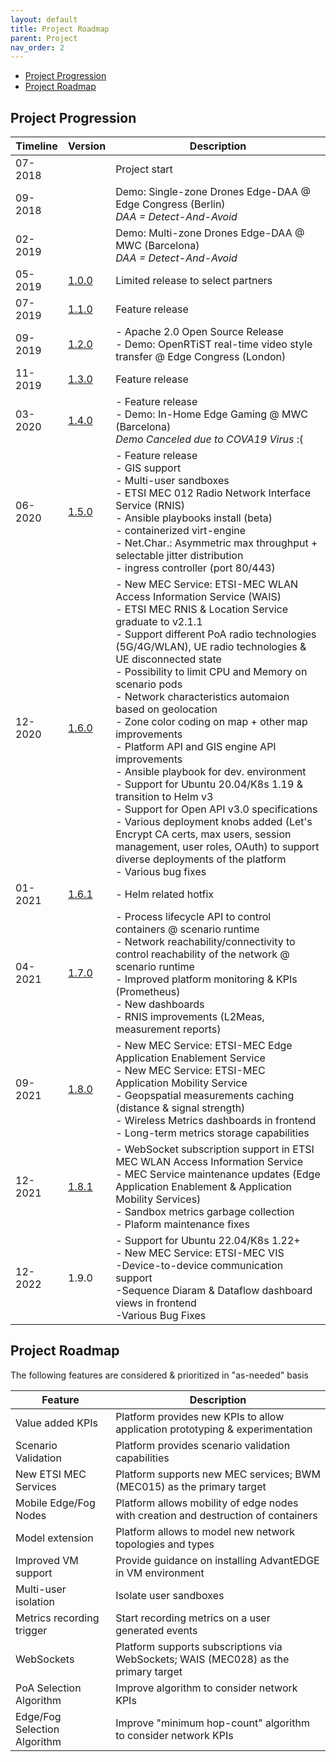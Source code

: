 ```yaml
---
layout: default
title: Project Roadmap
parent: Project
nav_order: 2
---
```


- [Project Progression](#project-progression)
- [Project Roadmap](#project-roadmap)

## Project Progression

| Timeline | Version | Description |
|---|---|---|
| 07-2018 |  | Project start
| 09-2018 |  | Demo: Single-zone Drones Edge-DAA @ Edge Congress (Berlin)<br>_DAA = Detect-And-Avoid_
| 02-2019 |  | Demo: Multi-zone Drones Edge-DAA @ MWC (Barcelona)<br>_DAA = Detect-And-Avoid_
| 05-2019 | [1.0.0](https://github.com/InterDigitalInc/AdvantEDGE/releases/tag/v1.0.0) | Limited release to select partners |
| 07-2019 | [1.1.0](https://github.com/InterDigitalInc/AdvantEDGE/releases/tag/v1.1.0) | Feature release |
| 09-2019 | [1.2.0](https://github.com/InterDigitalInc/AdvantEDGE/releases/tag/v1.2.0) | - Apache 2.0 Open Source Release<br>- Demo: OpenRTiST real-time video style transfer @ Edge Congress (London)
| 11-2019 | [1.3.0](https://github.com/InterDigitalInc/AdvantEDGE/releases/tag/v1.3.0) | Feature release
| 03-2020 | [1.4.0](https://github.com/InterDigitalInc/AdvantEDGE/releases/tag/v1.4.0) | - Feature release<br>- Demo: In-Home Edge Gaming @ MWC (Barcelona)<br>_Demo Canceled due to COVA19 Virus_ :(
| 06-2020 | [1.5.0](https://github.com/InterDigitalInc/AdvantEDGE/releases/tag/v1.5.0) | - Feature release<br>- GIS support<br>- Multi-user sandboxes<br>- ETSI MEC 012 Radio Network Interface Service (RNIS)<br>- Ansible playbooks install (beta)<br>- containerized virt-engine<br>- Net.Char.: Asymmetric max throughput + selectable jitter distribution<br>- ingress controller (port 80/443)
| 12-2020 |[1.6.0](https://github.com/InterDigitalInc/AdvantEDGE/releases/tag/v1.6.0)|- New MEC Service: ETSI-MEC WLAN Access Information Service (WAIS)<br>- ETSI MEC RNIS & Location Service graduate to v2.1.1<br>- Support different PoA radio technologies (5G/4G/WLAN), UE radio technologies & UE disconnected state<br>- Possibility to limit CPU and Memory on scenario pods<br>- Network characteristics automaion based on geolocation<br>- Zone color coding on map + other map improvements<br>- Platform API and GIS engine API improvements<br>- Ansible playbook for dev. environment<br>- Support for Ubuntu 20.04/K8s 1.19 & transition to Helm v3<br>- Support for Open API v3.0 specifications<br>- Various deployment knobs added (Let's Encrypt CA certs, max users, session management, user roles, OAuth) to support diverse deployments of the platform<br>- Various bug fixes
|01-2021 | [1.6.1](https://github.com/InterDigitalInc/AdvantEDGE/releases/tag/v1.6.1)| - Helm related hotfix
|04-2021 | [1.7.0](https://github.com/InterDigitalInc/AdvantEDGE/releases/tag/v1.7.0)| - Process lifecycle API to control containers @ scenario runtime<br>- Network reachability/connectivity to control reachability of the network @ scenario runtime<br>- Improved platform monitoring & KPIs (Prometheus)<br>- New dashboards<br>- RNIS improvements (L2Meas, measurement reports) 
|09-2021 | [1.8.0](https://github.com/InterDigitalInc/AdvantEDGE/releases/tag/v1.8.0)| - New MEC Service: ETSI-MEC Edge Application Enablement Service<br>- New MEC Service: ETSI-MEC Application Mobility Service<br>- Geopspatial measurements caching (distance & signal strength)<br>- Wireless Metrics dashboards in frontend<br>- Long-term metrics storage capabilities
|12-2021 | [1.8.1](https://github.com/InterDigitalInc/AdvantEDGE/releases/tag/v1.8.1)| - WebSocket subscription support in ETSI MEC WLAN Access Information Service<br>- MEC Service maintenance updates (Edge Application Enablement & Application Mobility Services)<br>- Sandbox metrics garbage collection<br>- Plaform maintenance fixes
|12-2022 | 1.9.0| - Support for Ubuntu 22.04/K8s 1.22+<br>- New MEC Service: ETSI-MEC VIS<br>-Device-to-device communication support<br>-Sequence Diaram & Dataflow dashboard views in frontend<br>-Various Bug Fixes

## Project Roadmap

The following features are considered & prioritized in "as-needed" basis

| Feature | Description |
| --- | --- |
| Value added KPIs | Platform provides new KPIs to allow application prototyping & experimentation |
| Scenario Validation | Platform provides scenario validation capabilities |
| New ETSI MEC Services | Platform supports new MEC services; BWM (MEC015) as the primary target |
| Mobile Edge/Fog Nodes | Platform allows mobility of edge nodes with creation and destruction of containers |
| Model extension | Platform allows to model new network topologies and types |
| Improved VM support | Provide guidance on installing AdvantEDGE in VM environment |
| Multi-user isolation | Isolate user sandboxes |
| Metrics recording trigger | Start recording metrics on a user generated events |
| WebSockets | Platform supports subscriptions via WebSockets; WAIS (MEC028) as the primary target |
| PoA Selection Algorithm | Improve algorithm to consider network KPIs |
| Edge/Fog Selection Algorithm | Improve "minimum hop-count" algorithm to consider network KPIs |
